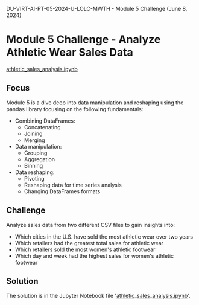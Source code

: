 DU-VIRT-AI-PT-05-2024-U-LOLC-MWTH - Module 5 Challenge (June 8, 2024)

# Module 5 Challenge - Analyze Athletic Wear Sales Data

[athletic_sales_analysis.ipynb](https://github.com/JimGile/athletic_sales_analysis/blob/main/athletic_sales_analysis.ipynb)

## Focus

Module 5 is a dive deep into data manipulation and reshaping using the pandas library focusing on the following fundamentals:

* Combining DataFrames:
  * Concatenating
  * Joining
  * Merging
* Data manipulation:
  * Grouping
  * Aggregation
  * Binning
* Data reshaping:
  * Pivoting
  * Reshaping data for time series analysis
  * Changing DataFrames formats

## Challenge

Analyze sales data from two different CSV files to gain insights into:

* Which cities in the U.S. have sold the most athletic wear over two years
* Which retailers had the greatest total sales for athletic wear
* Which retailers sold the most women's athletic footwear
* Which day and week had the highest sales for women's athletic footwear

## Solution

The solution is in the Jupyter Notebook file '[athletic_sales_analysis.ipynb](https://github.com/JimGile/athletic_sales_analysis/blob/main/athletic_sales_analysis.ipynb)'.
